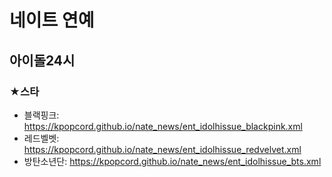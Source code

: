 # 네이트 연예

## 아이돌24시

### ★스타
- 블랙핑크: https://kpopcord.github.io/nate_news/ent_idolhissue_blackpink.xml
- 레드벨벳: https://kpopcord.github.io/nate_news/ent_idolhissue_redvelvet.xml
- 방탄소년단: https://kpopcord.github.io/nate_news/ent_idolhissue_bts.xml
